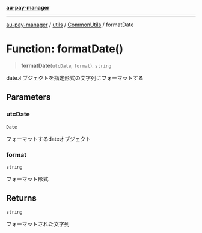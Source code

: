[**au-pay-manager**](../../../../README.md)

***

[au-pay-manager](../../../../README.md) / [utils](../../../README.md) / [CommonUtils](../README.md) / formatDate

# Function: formatDate()

> **formatDate**(`utcDate`, `format`): `string`

dateオブジェクトを指定形式の文字列にフォーマットする

## Parameters

### utcDate

`Date`

フォーマットするdateオブジェクト

### format

`string`

フォーマット形式

## Returns

`string`

フォーマットされた文字列
